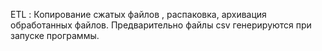 ETL : Копирование сжатых файлов , распаковка, архивация обработанных файлов.
Предварительно файлы csv генерируются при запуске программы.
